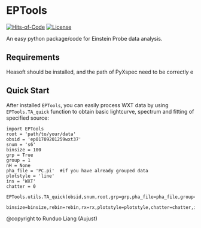 # EPTools

[![Hits-of-Code](https://hitsofcode.com/github/LAujust/EPTOols?branch=master)](https://hitsofcode.com/github/LAujust/EPTOols/view?branch=master) 
[![License](https://img.shields.io/github/license/LAujust/EPTools.svg)](https://github.com/LAujust/EPTools/LICENSE)

An easy python package/code for Einstein Probe data analysis.

## Requirements

Heasoft should be installed, and the path of PyXspec need to be correctly e

## Quick Start

After installed `EPTools`, you can easily process WXT data by using `EPTools.TA_quick` function to obtain basic lightcurve, spectrum and fitting of specified source:

```
import EPTools
root = 'path/to/your/data'
obsid = 'ep01709201259wxt37'
snum = 's6'
binsize = 100
grp = True
group = 1
nH = None
pha_file = 'PC.pi'  #if you have already grouped data
plotstyle = 'line'
ins = 'WXT'
chatter = 0

EPTools.utils.TA_quick(obsid,snum,root,grp=grp,pha_file=pha_file,group=group,nH=nH,
    binsize=binsize,rebin=rebin,rx=rx,plotstyle=plotstyle,chatter=chatter,ins=ins)

```

@copyright to Runduo Liang (Aujust)

